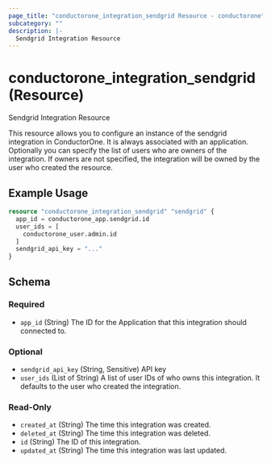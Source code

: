 ```yaml
---
page_title: "conductorone_integration_sendgrid Resource - conductorone"
subcategory: ""
description: |-
  Sendgrid Integration Resource
---
```


# conductorone_integration_sendgrid (Resource)

Sendgrid Integration Resource

This resource allows you to configure an instance of the sendgrid integration in ConductorOne.
It is always associated with an application. Optionally you can specify the list of users who are owners of the integration.
If owners are not specified, the integration will be owned by the user who created the resource.

## Example Usage

```terraform
resource "conductorone_integration_sendgrid" "sendgrid" {
  app_id = conductorone_app.sendgrid.id
  user_ids = [
    conductorone_user.admin.id
  ]
  sendgrid_api_key = "..."
}
```

<!-- schema generated by tfplugindocs -->
## Schema

### Required

- `app_id` (String) The ID for the Application that this integration should connected to.

### Optional

- `sendgrid_api_key` (String, Sensitive) API key
- `user_ids` (List of String) A list of user IDs of who owns this integration. It defaults to the user who created the integration.

### Read-Only

- `created_at` (String) The time this integration was created.
- `deleted_at` (String) The time this integration was deleted.
- `id` (String) The ID of this integration.
- `updated_at` (String) The time this integration was last updated.
